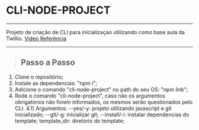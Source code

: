 # **CLI-NODE-PROJECT**

---

Projeto de criação de CLI para inicializaçao utilizando como base aula da Twillio.
[Video Referência](https://www.youtube.com/watch?v=s2h28p4s-Xs)

---

> ## Passo a Passo

1.  Clone o repositório;
2.  Instale as dependencias: "npm i";
3.  Adicione o comando "cli-node-project" no path do seu OS: "npm link";
4.  Rode o comando "cli-node-project", caso não os argumentos obrigatórios não forem informados, os mesmos serão questionados pelo CLI.
    4.1) Argumentos:
    --yes/-y: projeto utilizando javascript e git inicializado;
    --git/-g: inicializar git;
    --install/-i: instalar dependencias do template;
    template_dir: diretorio do template;
